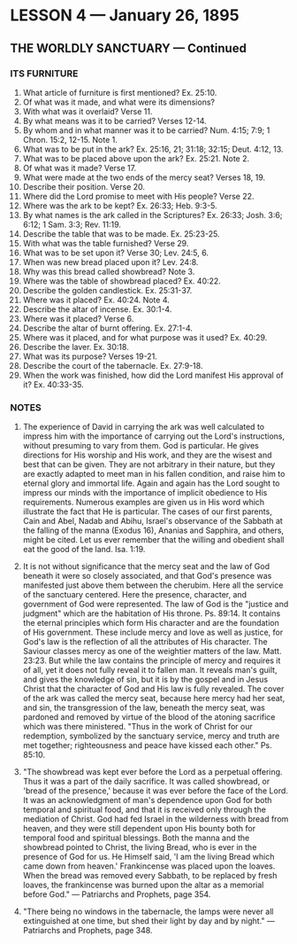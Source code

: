 # LESSON 4 — January 26, 1895

## THE WORLDLY SANCTUARY — Continued

### ITS FURNITURE

1. What article of furniture is first mentioned? Ex. 25:10.
2. Of what was it made, and what were its dimensions?
3. With what was it overlaid? Verse 11.
4. By what means was it to be carried? Verses 12-14.
5. By whom and in what manner was it to be carried? Num. 4:15; 7:9; 1 Chron. 15:2, 12-15. Note 1.
6. What was to be put in the ark? Ex. 25:16, 21; 31:18; 32:15; Deut. 4:12, 13.
7. What was to be placed above upon the ark? Ex. 25:21. Note 2.
8. Of what was it made? Verse 17.
9. What were made at the two ends of the mercy seat? Verses 18, 19.
10. Describe their position. Verse 20.
11. Where did the Lord promise to meet with His people? Verse 22.
12. Where was the ark to be kept? Ex. 26:33; Heb. 9:3-5.
13. By what names is the ark called in the Scriptures? Ex. 26:33; Josh. 3:6; 6:12; 1 Sam. 3:3; Rev. 11:19.
14. Describe the table that was to be made. Ex. 25:23-25.
15. With what was the table furnished? Verse 29.
16. What was to be set upon it? Verse 30; Lev. 24:5, 6.
17. When was new bread placed upon it? Lev. 24:8.
18. Why was this bread called showbread? Note 3.
19. Where was the table of showbread placed? Ex. 40:22.
20. Describe the golden candlestick. Ex. 25:31-37.
21. Where was it placed? Ex. 40:24. Note 4.
22. Describe the altar of incense. Ex. 30:1-4.
23. Where was it placed? Verse 6.
24. Describe the altar of burnt offering. Ex. 27:1-4.
25. Where was it placed, and for what purpose was it used? Ex. 40:29.
26. Describe the laver. Ex. 30:18.
27. What was its purpose? Verses 19-21.
28. Describe the court of the tabernacle. Ex. 27:9-18.
29. When the work was finished, how did the Lord manifest His approval of it? Ex. 40:33-35.

### NOTES

1. The experience of David in carrying the ark was well calculated to impress him with the importance of carrying out the Lord's instructions, without presuming to vary from them. God is particular. He gives directions for His worship and His work, and they are the wisest and best that can be given. They are not arbitrary in their nature, but they are exactly adapted to meet man in his fallen condition, and raise him to eternal glory and immortal life. Again and again has the Lord sought to impress our minds with the importance of implicit obedience to His requirements. Numerous examples are given us in His word which illustrate the fact that He is particular. The cases of our first parents, Cain and Abel, Nadab and Abihu, Israel's observance of the Sabbath at the falling of the manna (Exodus 16), Ananias and Sapphira, and others, might be cited. Let us ever remember that the willing and obedient shall eat the good of the land. Isa. 1:19.

2. It is not without significance that the mercy seat and the law of God beneath it were so closely associated, and that God's presence was manifested just above them between the cherubim. Here all the service of the sanctuary centered. Here the presence, character, and government of God were represented. The law of God is the "justice and judgment" which are the habitation of His throne. Ps. 89:14. It contains the eternal principles which form His character and are the foundation of His government. These include mercy and love as well as justice, for God's law is the reflection of all the attributes of His character. The Saviour classes mercy as one of the weightier matters of the law. Matt. 23:23. But while the law contains the principle of mercy and requires it of all, yet it does not fully reveal it to fallen man. It reveals man's guilt, and gives the knowledge of sin, but it is by the gospel and in Jesus Christ that the character of God and His law is fully revealed. The cover of the ark was called the mercy seat, because here mercy had her seat, and sin, the transgression of the law, beneath the mercy seat, was pardoned and removed by virtue of the blood of the atoning sacrifice which was there ministered. "Thus in the work of Christ for our redemption, symbolized by the sanctuary service, mercy and truth are met together; righteousness and peace have kissed each other." Ps. 85:10.

3. "The showbread was kept ever before the Lord as a perpetual offering. Thus it was a part of the daily sacrifice. It was called showbread, or 'bread of the presence,' because it was ever before the face of the Lord. It was an acknowledgment of man's dependence upon God for both temporal and spiritual food, and that it is received only through the mediation of Christ. God had fed Israel in the wilderness with bread from heaven, and they were still dependent upon His bounty both for temporal food and spiritual blessings. Both the manna and the showbread pointed to Christ, the living Bread, who is ever in the presence of God for us. He Himself said, 'I am the living Bread which came down from heaven.' Frankincense was placed upon the loaves. When the bread was removed every Sabbath, to be replaced by fresh loaves, the frankincense was burned upon the altar as a memorial before God." — Patriarchs and Prophets, page 354.

4. "There being no windows in the tabernacle, the lamps were never all extinguished at one time, but shed their light by day and by night." — Patriarchs and Prophets, page 348.